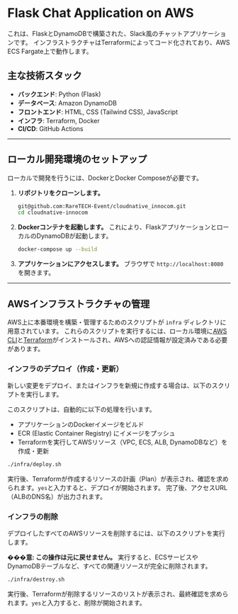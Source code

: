 # Flask Chat Application on AWS

これは、FlaskとDynamoDBで構築された、Slack風のチャットアプリケーションです。
インフラストラクチャはTerraformによってコード化されており、AWS ECS Fargate上で動作します。

## 主な技術スタック

- **バックエンド**: Python (Flask)
- **データベース**: Amazon DynamoDB
- **フロントエンド**: HTML, CSS (Tailwind CSS), JavaScript
- **インフラ**: Terraform, Docker
- **CI/CD**: GitHub Actions

---

## ローカル開発環境のセットアップ

ローカルで開発を行うには、DockerとDocker Composeが必要です。

1.  **リポジトリをクローンします。**
    ```bash
    git@github.com:RareTECH-Event/cloudnative_innocom.git
    cd cloudnative-innocom
    ```

2.  **Dockerコンテナを起動します。**
    これにより、FlaskアプリケーションとローカルのDynamoDBが起動します。
    ```bash
    docker-compose up --build
    ```

3.  **アプリケーションにアクセスします。**
    ブラウザで `http://localhost:8080` を開きます。

---

## AWSインフラストラクチャの管理

AWS上に本番環境を構築・管理するためのスクリプトが `infra` ディレクトリに用意されています。
これらのスクリプトを実行するには、ローカル環境に[AWS CLI](https://aws.amazon.com/jp/cli/)と[Terraform](https://www.terraform.io/downloads.html)がインストールされ、AWSへの認証情報が設定済みである必要があります。

### インフラのデプロイ（作成・更新）

新しい変更をデプロイ、またはインフラを新規に作成する場合は、以下のスクリプトを実行します。

このスクリプトは、自動的に以下の処理を行います。
- アプリケーションのDockerイメージをビルド
- ECR (Elastic Container Registry) にイメージをプッシュ
- Terraformを実行してAWSリソース（VPC, ECS, ALB, DynamoDBなど）を作成・更新

```bash
./infra/deploy.sh
```

実行後、Terraformが作成するリソースの計画（Plan）が表示され、確認を求められます。`yes`と入力すると、デプロイが開始されます。
完了後、アクセスURL（ALBのDNS名）が出力されます。

### インフラの削除

デプロイしたすべてのAWSリソースを削除するには、以下のスクリプトを実行します。

**���意: この操作は元に戻せません。** 実行すると、ECSサービスやDynamoDBテーブルなど、すべての関連リソースが完全に削除されます。

```bash
./infra/destroy.sh
```

実行後、Terraformが削除するリソースのリストが表示され、最終確認を求められます。`yes`と入力すると、削除が開始されます。

